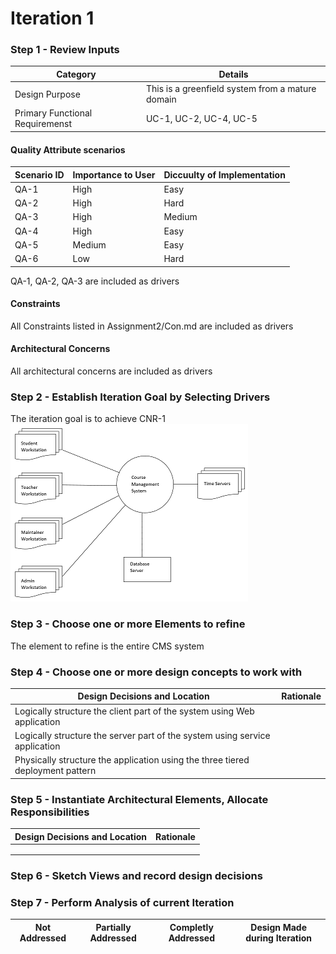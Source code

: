 # Iteration 1
### Step 1 - Review Inputs
| Category | Details |
|---|---|
| Design Purpose | This is a greenfield system from a mature domain |
| Primary Functional Requiremenst | UC-1, UC-2, UC-4, UC-5 |
#### Quality Attribute scenarios
|Scenario ID| Importance to User| Diccuulty of Implementation|
|---|---|---|
|QA-1|High|Easy|
|QA-2|High|Hard|
|QA-3|High|Medium|
|QA-4|High|Easy|
|QA-5|Medium|Easy|
|QA-6|Low|Hard|

QA-1, QA-2, QA-3 are included as drivers
#### Constraints
All Constraints listed in Assignment2/Con.md are included as drivers
#### Architectural Concerns
All architectural concerns are included as drivers
### Step 2 - Establish Iteration Goal by Selecting Drivers
The iteration goal is to achieve CNR-1  
![Context Diagram](https://github.com/SOFE3650F18/project-group-24/blob/master/Iteration%201/Context%20Diagram%20for%20CM%20system.PNG)

### Step 3 - Choose one or more Elements to refine
The element to refine is the entire CMS system

### Step 4 - Choose one or more design concepts to work with
| Design Decisions and Location | Rationale |
|---|---|
| Logically structure the client part of the system using Web application |  |
| Logically structure the server part of the system using service application |  |
| Physically structure the application using the three tiered deployment pattern |  |


### Step 5 - Instantiate Architectural Elements, Allocate Responsibilities
| Design Decisions and Location | Rationale |
|---|---|
| |  |
| |  |
| |  |



### Step 6 - Sketch Views and record design decisions


### Step 7 - Perform Analysis of current Iteration

|Not Addressed| Partially Addressed|Completly Addressed|Design Made during Iteration|
|---|---|---|---|
